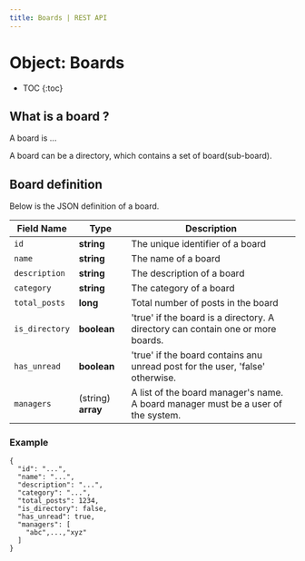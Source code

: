 ```yaml
---
title: Boards | REST API
---
```


# Object: Boards

* TOC
{:toc}


## What is a board ?

A board is ...

A board can be a directory, which contains a set of board(sub-board).


## Board definition

Below is the JSON definition of a board.

Field Name | Type | Description
------------|------------|------------
`id` | **string** | The unique identifier of a board
`name` | **string** | The name of a board
`description` | **string** | The description of a board
`category` | **string** | The category of a board
`total_posts` | **long** | Total number of posts in the board
`is_directory` | **boolean** | 'true' if the board is a directory. A directory can contain one or more boards.
`has_unread` | **boolean** | 'true' if the board contains anu unread post for the user, 'false' otherwise.
`managers` | (string) **array** | A list of the board manager's name. A board manager must be a user of the system.


### Example

    {
      "id": "...",
      "name": "...",
      "description": "...",
      "category": "...",
      "total_posts": 1234,
      "is_directory": false,
      "has_unread": true,
      "managers": [
        "abc",...,"xyz"
      ]
    }